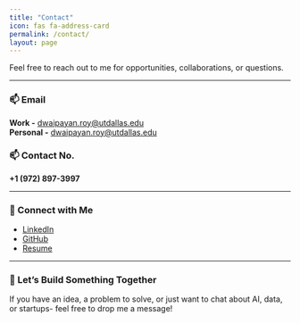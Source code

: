 ```yaml
---
title: "Contact"
icon: fas fa-address-card
permalink: /contact/
layout: page
---
```


Feel free to reach out to me for opportunities, collaborations, or questions.

---

### 📫 Email
**Work -** [dwaipayan.roy@utdallas.edu](mailto:dwaipayan.roy@utdallas.edu)  <br>
**Personal -** [dwaipayan.roy@utdallas.edu](mailto:dwaipayan08.utd@gmail.com)  

### 📫 Contact No.
**+1 (972) 897-3997** 

---

### 🔗 Connect with Me
- [LinkedIn](https://www.linkedin.com/in/dwaipayan08/)
- [GitHub](https://github.com/RoyDwaipayan)
- [Resume](https://RoyDwaipayan.github.io/assets/assets/DwaipayanRoy_Resume.pdf)

---

### 📝 Let’s Build Something Together
If you have an idea, a problem to solve, or just want to chat about AI, data, or startups- feel free to drop me a message!